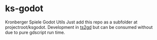 # ks-godot

Kronberger Spiele Godot Utils
Just add this repo as a subfolder at projectroot/ksgodot.
Development in [ts2gd](https://github.com/johnfn/ts2gd) but can be consumed without due to pure gdscript run time.
